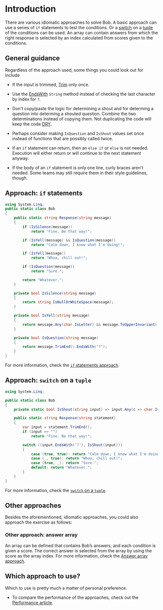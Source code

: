 # Introduction

There are various idiomatic approaches to solve Bob.
A basic approach can use a series of `if` statements to test the conditions.
Or a [switch][switch] on a [tuple][tuple] of the conditions can be used.
An array can contain answers from which the right response is selected by an index calculated from scores given to the conditions.

## General guidance

Regardless of the approach used, some things you could look out for include

- If the input is trimmed, [Trim][trim] only once.

- Use the [EndsWith][endswith] `String` method instead of checking the last character by index for `?`.

- Don't copy/paste the logic for determining a shout and for determing a question into determing a shouted question.
Combine the two determinations instead of copying them.
Not duplicating the code will keep the code [DRY][dry].

- Perhaps consider making `IsQuestion` and `IsShout` values set once instead of functions that are possibly called twice.

- If an `if` statement can return, then an `else if` or `else` is not needed.
Execution will either return or will continue to the next statement anyway.

- If the body of an `if` statement is only one line, curly braces aren't needed.
Some teams may still require them in their style guidelines, though.

## Approach: `if` statements

```csharp
using System.Linq;
public static class Bob
{
    public static string Response(string message)
    {
        if (IsSilence(message))
            return "Fine. Be that way!";

        if (IsYell(message) && IsQuestion(message))
            return "Calm down, I know what I'm doing!";

        if (IsYell(message))
            return "Whoa, chill out!";

        if (IsQuestion(message))
            return "Sure.";

        return "Whatever.";
    }

    private bool IsSilence(string message)
    {
        return string.IsNullOrWhiteSpace(message);
    }

    private bool IsYell(string message)
    {
        return message.Any(char.IsLetter) && message.ToUpperInvariant() == message;
    }

    private bool IsQuestion(string message)
    {
        return message.TrimEnd().EndsWith("?");
    }
}
```

For more information, check the [`if` statements approach][approach-if].

## Approach: `switch` on a `tuple`

```csharp
using System.Linq;

public static class Bob
{
    private static bool IsShout(string input) => input.Any(c => char.IsLetter(c)) && input.ToUpper() == input;

    public static string Response(string statement)
    {
        var input = statement.TrimEnd();
        if (input == "")
            return "Fine. Be that way!";

        switch ((input.EndsWith('?'), IsShout(input)))
        {
            case (true, true): return "Calm down, I know what I'm doing!";
            case (_, true): return "Whoa, chill out!";
            case (true, _): return "Sure.";
            default: return "Whatever."; 
        }
    }
}
```

For more information, check the [`switch` on a `tuple`][approach-switch].

## Other approaches

Besides the aforementioned, idiomatic approaches, you could also approach the exercise as follows:

### Other approach: answer array

An array can be defined that contains Bob’s answers, and each condition is given a score.
The correct answer is selected from the array by using the score as the array index.
For more information, check the [Answer array approach][approach-answer-array].

## Which approach to use?

Which to use is pretty much a matter of personal preference.

- To compare the performance of the approaches, check out the [Performance article][article-performance].

[trim]: https://learn.microsoft.com/en-us/dotnet/api/system.string.trim
[endswith]: https://learn.microsoft.com/en-us/dotnet/api/system.string.endswith
[switch]: https://learn.microsoft.com/en-us/dotnet/csharp/language-reference/statements/selection-statements#the-switch-statement
[tuple]: https://learn.microsoft.com/en-us/dotnet/csharp/language-reference/builtin-types/value-tuples
[dry]: https://en.wikipedia.org/wiki/Don%27t_repeat_yourself
[approach-if]: https://exercism.org/tracks/csharp/exercises/bob/approaches/if
[approach-switch]: https://exercism.org/tracks/csharp/exercises/bob/approaches/switch-on-tuple
[approach-answer-array]: https://exercism.org/tracks/csharp/exercises/bob/approaches/answer-array
[article-performance]: https://exercism.org/tracks/csharp/exercises/bob/articles/performance
